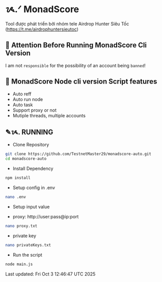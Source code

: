 # ᝰ.ᐟ MonadScore

Tool được phát triển bởi nhóm tele Airdrop Hunter Siêu Tốc (https://t.me/airdrophuntersieutoc)

## 🚨 Attention Before Running MonadScore Cli Version

I am not `responsible` for the possibility of an account being `banned`!

## 📎 MonadScore Node cli version Script features

- Auto reff
- Auto run node
- Auto task
- Support proxy or not
- Mutiple threads, multiple accounts

## ✎ᝰ. RUNNING

- Clone Repository

```bash
git clone https://github.com/TestnetMaster29/monadscore-auto.git
cd monadscore-auto
```

- Install Dependency

```bash
npm install
```

- Setup config in .env

```bash
nano .env
```

- Setup input value

* proxy: http://user:pass@ip:port

```bash
nano proxy.txt
```

- private key

```bash
nano privateKeys.txt
```

- Run the script

```bash
node main.js
```

Last updated: Fri Oct  3 12:46:47 UTC 2025
